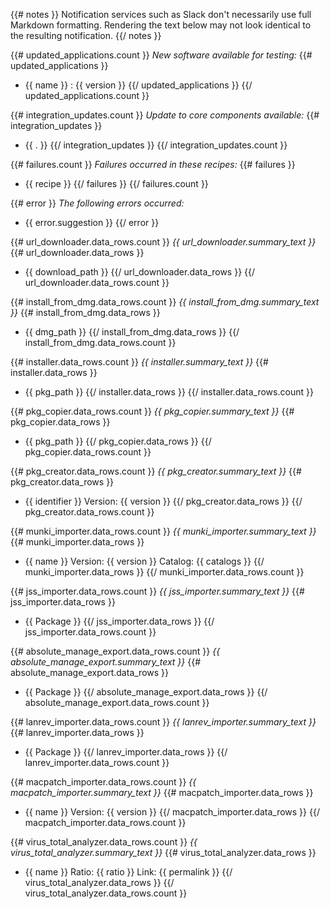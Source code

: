 {{# notes }}
Notification services such as Slack don't necessarily use full Markdown formatting. Rendering the text below may not look identical to the resulting notification.
{{/ notes }}

{{# updated_applications.count }}
*New software available for testing:*
{{# updated_applications }}
- {{ name }} : {{ version }}
{{/ updated_applications }}
{{/ updated_applications.count }}

{{# integration_updates.count }}
*Update to core components available:*
{{# integration_updates }}
- {{ . }}
{{/ integration_updates }}
{{/ integration_updates.count }}

{{# failures.count }}
*Failures occurred in these recipes:*
{{# failures }}
- {{ recipe }}
{{/ failures }}
{{/ failures.count }}

{{# error }}
*The following errors occurred:*
- {{ error.suggestion }}
{{/ error }}

{{# url_downloader.data_rows.count }}
*{{ url_downloader.summary_text }}*
{{# url_downloader.data_rows }}
- {{ download_path }}
{{/ url_downloader.data_rows }}
{{/ url_downloader.data_rows.count }}

{{# install_from_dmg.data_rows.count }}
*{{ install_from_dmg.summary_text }}*
{{# install_from_dmg.data_rows }}
- {{ dmg_path }}
{{/ install_from_dmg.data_rows }}
{{/ install_from_dmg.data_rows.count }}

{{# installer.data_rows.count }}
*{{ installer.summary_text }}*
{{# installer.data_rows }}
- {{ pkg_path }}
{{/ installer.data_rows }}
{{/ installer.data_rows.count }}

{{# pkg_copier.data_rows.count }}
*{{ pkg_copier.summary_text }}*
{{# pkg_copier.data_rows }}
- {{ pkg_path }}
{{/ pkg_copier.data_rows }}
{{/ pkg_copier.data_rows.count }}

{{# pkg_creator.data_rows.count }}
*{{ pkg_creator.summary_text }}*
{{# pkg_creator.data_rows }}
- {{ identifier }}
Version: {{ version }}
{{/ pkg_creator.data_rows }}
{{/ pkg_creator.data_rows.count }}

{{# munki_importer.data_rows.count }}
*{{ munki_importer.summary_text }}*
{{# munki_importer.data_rows }}
- {{ name }}
Version: {{ version }}
Catalog: {{ catalogs }}
{{/ munki_importer.data_rows }}
{{/ munki_importer.data_rows.count }}

{{# jss_importer.data_rows.count }}
*{{ jss_importer.summary_text }}*
{{# jss_importer.data_rows }}
- {{ Package }}
{{/ jss_importer.data_rows }}
{{/ jss_importer.data_rows.count }}

{{# absolute_manage_export.data_rows.count }}
*{{ absolute_manage_export.summary_text }}*
{{# absolute_manage_export.data_rows }}
- {{ Package }}
{{/ absolute_manage_export.data_rows }}
{{/ absolute_manage_export.data_rows.count }}

{{# lanrev_importer.data_rows.count }}
*{{ lanrev_importer.summary_text }}*
{{# lanrev_importer.data_rows }}
- {{ Package }}
{{/ lanrev_importer.data_rows }}
{{/ lanrev_importer.data_rows.count }}

{{# macpatch_importer.data_rows.count }}
*{{ macpatch_importer.summary_text }}*
{{# macpatch_importer.data_rows }}
- {{ name }}
Version: {{ version }}
{{/ macpatch_importer.data_rows }}
{{/ macpatch_importer.data_rows.count }}

{{# virus_total_analyzer.data_rows.count }}
*{{ virus_total_analyzer.summary_text }}*
{{# virus_total_analyzer.data_rows }}
- {{ name }}
Ratio: {{ ratio }}
Link: {{ permalink }}
{{/ virus_total_analyzer.data_rows }}
{{/ virus_total_analyzer.data_rows.count }}
